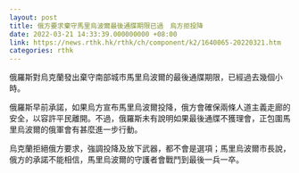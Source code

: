 ```yaml
---
layout: post
title: 俄方要求棄守馬里烏波爾最後通牒期限已過　烏方拒投降
date: 2022-03-21 14:33:39.000000000 +08:00
link: https://news.rthk.hk/rthk/ch/component/k2/1640065-20220321.htm
categories: rthk
---
```


俄羅斯對烏克蘭發出棄守南部城市馬里烏波爾的最後通牒期限，已經過去幾個小時。

俄羅斯早前承諾，如果烏方宣布馬里烏波爾投降，俄方會確保兩條人道主義走廊的安全，以容許平民離開。不過，俄羅斯未有說明如果最後通牒不獲理會，正包圍馬里烏波爾的俄軍會有甚麼進一步行動。

烏克蘭拒絕俄方要求，強調投降及放下武器，都不會是選項；馬里烏波爾市長說，俄方的承諾不能相信，馬里烏波爾的守護者會戰鬥到最後一兵一卒。
